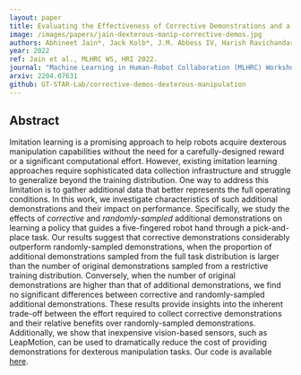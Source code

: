 ```yaml
---
layout: paper
title: Evaluating the Effectiveness of Corrective Demonstrations and a Low-Cost Sensor for Dexterous Manipulation
image: /images/papers/jain-dexterous-manip-corrective-demos.jpg
authors: Abhineet Jain*, Jack Kolb*, J.M. Abbess IV, Harish Ravichandar<br />(* equal contribution)
year: 2022
ref: Jain et al., MLHRC WS, HRI 2022.
journal: "Machine Learning in Human-Robot Collaboration (MLHRC) Workshop, ACM/IEEE International Conference on Human-Robot Interaction (HRI)"
arxiv: 2204.07631
github: GT-STAR-Lab/corrective-demos-dexterous-manipulation
---
```


## Abstract

Imitation learning is a promising approach to help robots acquire dexterous manipulation capabilities without the need for a carefully-designed reward or a significant computational effort. However, existing imitation learning approaches require sophisticated data collection infrastructure and struggle to generalize beyond the training distribution. One way to address this limitation is to gather additional data that better represents the full operating conditions. In this work, we investigate characteristics of such additional demonstrations and their impact on performance. Specifically, we study the effects of *corrective* and *randomly-sampled* additional demonstrations on learning a policy that guides a five-fingered robot hand through a pick-and-place task. Our results suggest that corrective demonstrations considerably outperform randomly-sampled demonstrations, when the proportion of additional demonstrations sampled from the full task distribution is larger than the number of original demonstrations sampled from a restrictive training distribution. Conversely, when the number of original demonstrations are higher than that of additional demonstrations, we find no significant differences between corrective and randomly-sampled additional demonstrations. These results provide insights into the inherent trade-off between the effort required to collect corrective demonstrations and their relative benefits over randomly-sampled demonstrations. Additionally, we show that inexpensive vision-based sensors, such as LeapMotion, can be used to dramatically reduce the cost of providing demonstrations for dexterous manipulation tasks. Our code is available [here](https://github.com/GT-STAR-Lab/corrective-demos-dexterous-manipulation).

